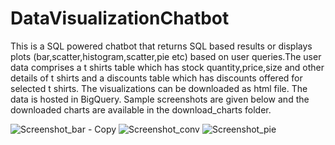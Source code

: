 # DataVisualizationChatbot

This is a SQL powered chatbot that returns SQL based results or displays plots (bar,scatter,histogram,scatter,pie etc) based on user queries.The user data comprises a t shirts table which has stock quantity,price,size and other details of t shirts and a discounts table which has discounts offered for selected t shirts. The visualizations can be downloaded as html file. The data is hosted in BigQuery.
Sample screenshots are given below and the downloaded charts are available in the download_charts folder.





![Screenshot_bar - Copy](https://github.com/user-attachments/assets/0beb7b29-9902-4725-a286-368b7db62cac)
![Screenshot_conv](https://github.com/user-attachments/assets/deb1a2af-18d2-41ea-bd6f-d5af332bf67f)
![Screenshot_pie](https://github.com/user-attachments/assets/509944c5-2e92-46a7-b1b3-97eda20db8d8)
